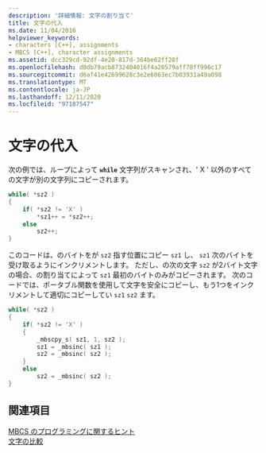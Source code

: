 ```yaml
---
description: '詳細情報: 文字の割り当て'
title: 文字の代入
ms.date: 11/04/2016
helpviewer_keywords:
- characters [C++], assignments
- MBCS [C++], character assignments
ms.assetid: dcc329cd-92df-4e20-817d-364be62ff28f
ms.openlocfilehash: d0db79acb8732404016f4a20579aff78ff996c17
ms.sourcegitcommit: d6af41e42699628c3e2e6063ec7b03931a49a098
ms.translationtype: MT
ms.contentlocale: ja-JP
ms.lasthandoff: 12/11/2020
ms.locfileid: "97187547"
---
```

# <a name="character-assignment"></a>文字の代入

次の例では、ループによって **`while`** 文字列がスキャンされ、' X ' 以外のすべての文字が別の文字列にコピーされます。

```cpp
while( *sz2 )
{
    if( *sz2 != 'X' )
        *sz1++ = *sz2++;
    else
        sz2++;
}
```

このコードは、のバイトをが `sz2` 指す位置にコピー `sz1` し、 `sz1` 次のバイトを受け取るようにインクリメントします。 ただし、の次の文字 `sz2` が2バイト文字の場合、の割り当てによって `sz1` 最初のバイトのみがコピーされます。 次のコードでは、ポータブル関数を使用して文字を安全にコピーし、もう1つをインクリメントして適切にコピーしてい `sz1` `sz2` ます。

```cpp
while( *sz2 )
{
    if( *sz2 != 'X' )
    {
        _mbscpy_s( sz1, 1, sz2 );
        sz1 = _mbsinc( sz1 );
        sz2 = _mbsinc( sz2 );
    }
    else
        sz2 = _mbsinc( sz2 );
}
```

## <a name="see-also"></a>関連項目

[MBCS のプログラミングに関するヒント](../text/mbcs-programming-tips.md)<br/>
[文字の比較](../text/character-comparison.md)
